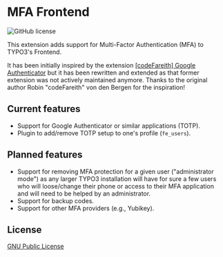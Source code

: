 # MFA Frontend

![GitHub license](https://img.shields.io/github/license/xperseguers/mfa_frontend.svg?style=flat-square&label=License)

This extension adds support for Multi-Factor Authentication (MFA) to TYPO3's
Frontend.

It has been initially inspired by the extension
[[codeFareith] Google Authenticator](https://extensions.typo3.org/extension/cf_google_authenticator)
but it has been rewritten and extended as that former extension was not
actively maintained anymore. Thanks to the original author
Robin "codeFareith" von den Bergen for the inspiration!

## Current features

- Support for Google Authenticator or similar applications (TOTP).
- Plugin to add/remove TOTP setup to one's profile (`fe_users`).

## Planned features

- Support for removing MFA protection for a given user ("administrator mode")
  as any larger TYPO3 installation will have for sure a few users who will
  loose/change their phone or access to their MFA application and will need to
  be helped by an administrator.
- Support for backup codes.
- Support for other MFA providers (e.g., Yubikey).


## License

[GNU Public License](https://opensource.org/license/gpl-3-0/)
